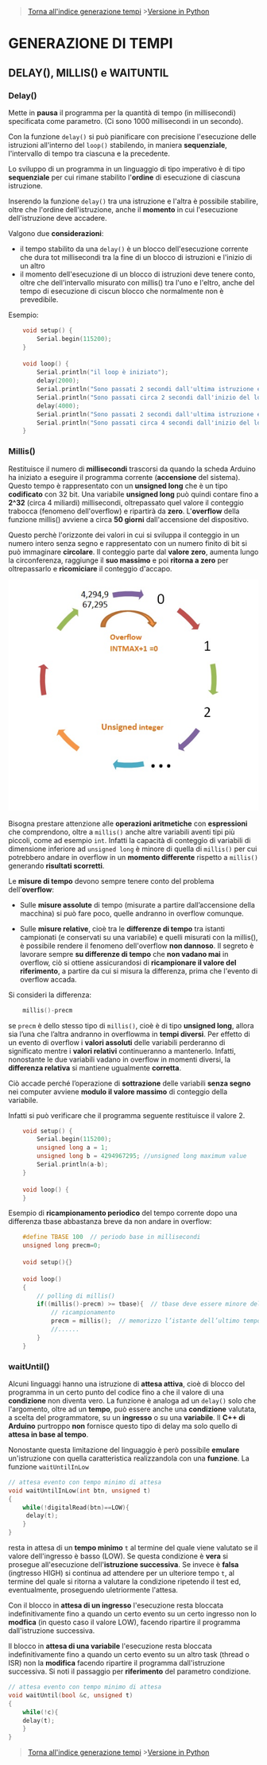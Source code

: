 >[Torna all'indice generazione tempi](indexgenerazionetempi.md)     >[Versione in Python](timefuncpy.md)

# **GENERAZIONE DI TEMPI**

## **DELAY(), MILLIS() e WAITUNTIL**

### **Delay()**

Mette in **pausa** il programma per la quantità di tempo (in millisecondi) specificata come parametro. (Ci sono 1000 millisecondi in un secondo).

Con la funzione ```delay()``` si può pianificare con precisione l'esecuzione delle istruzioni all'interno del ```loop()``` stabilendo, in maniera **sequenziale**, l'intervallo di tempo tra ciascuna e la precedente. 

Lo sviluppo di un programma in un linguaggio di tipo imperativo è di tipo **sequenziale** per cui rimane stabilito l'**ordine** di esecuzione di ciascuna istruzione.

Inserendo la funzione ```delay()``` tra una istruzione e l'altra è possibile stabilire, oltre che l'ordine dell'istruzione, anche il **momento** in cui l'esecuzione dell'istruzione deve accadere. 

Valgono due **considerazioni**:
- il tempo stabilito da una ```delay()``` è un blocco dell'esecuzione corrente che dura tot millisecondi tra la fine di un blocco di istruzioni e l'inizio di un altro
- il momento dell'esecuzione di un blocco di istruzioni deve tenere conto, oltre che dell'intervallo misurato con millis() tra l'uno e l'eltro, anche del tempo di esecuzione di ciscun blocco che normalmente non è prevedibile.

Esempio:

```C++
	void setup() {
		Serial.begin(115200);
	}

	void loop() {
		Serial.println("il loop è iniziato");
		delay(2000);
		Serial.println("Sono passati 2 secondi dall'ultima istruzione esguita");
		Serial.println("Sono passati circa 2 secondi dall'inizio del loop");
		delay(4000);
		Serial.println("Sono passati 2 secondi dall'ultima istruzione esguita");
		Serial.println("Sono passati circa 4 secondi dall'inizio del loop");
	}
```

### **Millis()**

Restituisce il numero di **millisecondi** trascorsi da quando la scheda Arduino ha iniziato a eseguire il programma corrente (**accensione** del sistema). Questo tempo è rappresentato con un **unsigned long** che è un tipo **codificato** con 32 bit. Una variabile **unsigned long** può quindi contare fino a **2^32** (circa 4 miliardi) millisecondi,  oltrepassato quel valore il conteggio trabocca (fenomeno dell'overflow) e ripartirà da **zero**. L'**overflow** della funzione millis() avviene a circa **50 giorni** dall'accensione del dispositivo.

Questo perchè l'orizzonte dei valori in cui si sviluppa il conteggio in un numero intero senza segno e rappresentato con un numero finito di bit si può immaginare **circolare**. Il conteggio parte dal **valore zero**, aumenta lungo la circonferenza, raggiunge il **suo massimo** e poi **ritorna a zero** per oltrepassarlo e **ricomiciare** il conteggio d'accapo.

![Unigned overfow](unsignedOverflow.png)

Bisogna prestare attenzione alle **operazioni aritmetiche** con **espressioni** che comprendono, oltre a ```millis()``` anche altre variabili aventi tipi più piccoli, come ad esempio ```int```. Infatti la capacità di conteggio di variabili di dimensione inferiore ad ```unsigned long``` è minore di quella di ```millis()``` per cui potrebbero andare in overflow in un **momento differente** rispetto a ```millis()``` generando **risultati scorretti**.

Le **misure di tempo** devono sempre tenere conto del problema dell’**overflow**:  

- Sulle **misure assolute** di tempo (misurate a partire dall’accensione della macchina) si può fare poco, quelle andranno in overflow comunque. 

- Sulle **misure relative**, cioè tra le **differenze di tempo**  tra istanti campionati (e conservati su una variabile) e quelli misurati con la millis(), è possibile rendere il fenomeno dell'overflow **non dannoso**. Il segreto è lavorare sempre **su differenze di tempo** che **non vadano mai** in overflow, ciò si ottiene assicurandosi di **ricampionare il valore del riferimento**, a partire da cui si misura la differenza, prima che l'evento di overflow accada. 

Si consideri la differenza:
```C++
	millis()-precm
```
se ```precm``` è dello stesso tipo di ```millis()```, cioè è di tipo **unsigned long**, allora sia l’una che l’altra andranno in overflowma in **tempi diversi**. Per effetto di un evento di overflow i **valori assoluti** delle variabili perderanno di significato mentre i **valori relativi** continueranno a mantenerlo. Infatti, nonostante le due variabili vadano in overflow in momenti diversi, la **differenza relativa** si mantiene ugualmente **corretta**. 

Ciò accade perché l’operazione di **sottrazione** delle variabili **senza segno** nei computer avviene **modulo il valore massimo** di conteggio della variabile.

Infatti si può verificare che il programma seguente restituisce il valore 2.
```C++
	void setup() {
		Serial.begin(115200);
		unsigned long a = 1;
		unsigned long b = 4294967295; //unsigned long maximum value
		Serial.println(a-b);
	}

	void loop() {
	}
```
Esempio di **ricampionamento periodico** del tempo corrente dopo una differenza tbase abbastanza breve da non andare in overflow:
```C++
	#define TBASE 100  // periodo base in millisecondi
	unsigned long precm=0;
	
	void setup(){}

	void loop()
	{
		// polling di millis()
		if((millis()-precm) >= tbase){  // tbase deve essere minore del valore di overflow
			// ricampionamento
			precm = millis();  // memorizzo l’istante dell’ultimo tempo “buono per eseguire”
			//......
		}
	}
```

### **waitUntil()**

Alcuni linguaggi hanno una istruzione di **attesa attiva**, cioè di blocco del programma in un certo punto del codice fino a che il valore di una **condizione** non diventa vero. La funzione è analoga ad un ```delay()``` solo che l'argomento, oltre ad un **tempo**, può essere anche una **condizione** valutata, a scelta del programmatore, su un **ingresso** o su una **variabile**. Il **C++ di Arduino** purtroppo **non** fornisce questo tipo di delay ma solo quello di **attesa in base al tempo**.

Nonostante questa limitazione del linguaggio è però possibile **emulare** un'istruzione con quella caratteristica realizzandola con una **funzione**. La funzione ```waitUntilInLow```

```C++
// attesa evento con tempo minimo di attesa
void waitUntilInLow(int btn, unsigned t)
{
    while(!digitalRead(btn)==LOW){
	 delay(t);
    }
}
```

resta in attesa di un **tempo minimo** ```t``` al termine del quale viene valutato se il valore dell'ingresso è basso (LOW). Se questa condizione è **vera** si prosegue all'esecuzione dell'**istruzione successiva**.  Se invece è **falsa** (ingtresso HIGH) si continua ad attendere per un ulteriore tempo ```t```, al termine del quale si ritorna a valutare la condizione ripetendo il test ed, eventualmente, proseguendo uletriormente l'attesa.

Con il blocco in **attesa di un ingresso** l'esecuzione resta bloccata indefinitivamente fino a quando un certo evento su un certo ingresso non lo **modfica** (in questo caso il valore LOW), facendo ripartire il programma dall'istruzione successiva.

Il blocco in **attesa di una variabile** l'esecuzione resta bloccata indefinitivamente fino a quando un certo evento su un altro task (thread o ISR) non la **modifica** facendo ripartire il programma dall'istruzione successiva. Si noti il passaggio per **riferimento** del parametro condizione.

```C++
// attesa evento con tempo minimo di attesa
void waitUntil(bool &c, unsigned t)
{
    while(!c){
	delay(t);
    }
}
```

>[Torna all'indice generazione tempi](indexgenerazionetempi.md)     >[Versione in Python](timefuncpy.md)
